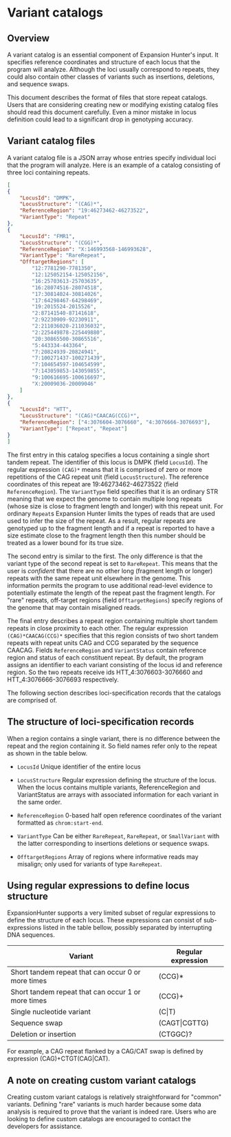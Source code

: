 # Variant catalogs

## Overview

A variant catalog is an essential component of Expansion Hunter's input. It
specifies reference coordinates and structure of each locus that the program
will analyze. Although the loci usually correspond to repeats, they could also
contain other classes of variants such as insertions, deletions, and sequence
swaps.

This document describes the format of files that store repeat catalogs. Users
that are considering creating new or modifying existing catalog files should
read this document carefully. Even a minor mistake in locus definition could
lead to a significant drop in genotyping accuracy.


## Variant catalog files

A variant catalog file is a JSON array whose entries specify individual loci
that the program will analyze. Here is an example of a catalog consisting of
three loci containing repeats.

```json
[
{
    "LocusId": "DMPK",
    "LocusStructure": "(CAG)*",
    "ReferenceRegion": "19:46273462-46273522",
    "VariantType": "Repeat"
},
{
    "LocusId": "FMR1",
    "LocusStructure": "(CGG)*",
    "ReferenceRegion": "X:146993568-146993628",
    "VariantType": "RareRepeat",
    "OfftargetRegions": [
        "12:7781290-7781350",
        "12:125052154-125052156",
        "16:25703613-25703635",
        "16:28074516-28074518",
        "17:30814024-30814026",
        "17:64298467-64298469",
        "19:2015524-2015526",
        "2:87141540-87141618",
        "2:92230909-92230911",
        "2:211036020-211036032",
        "2:225449878-225449880",
        "20:30865500-30865516",
        "5:443334-443364",
        "7:20824939-20824941",
        "7:100271437-100271439",
        "7:104654597-104654599",
        "7:143059853-143059855",
        "9:100616695-100616697",
        "X:20009036-20009046"
    ]
},
{
    "LocusId": "HTT",
    "LocusStructure": "(CAG)*CAACAG(CCG)*",
    "ReferenceRegion": ["4:3076604-3076660", "4:3076666-3076693"],
    "VariantType": ["Repeat", "Repeat"]
}
]
```

The first entry in this catalog specifies a locus containing a single short
tandem repeat. The identifier of this locus is DMPK (field `LocusId`). The
regular expression `(CAG)*` means that it is comprised of zero or more
repetitions of the CAG repeat unit (field `LocusStructure`). The reference
coordinates of this repeat are 19:46273462-46273522 (field  `ReferenceRegion`).
The `VariantType` field specifies that it is an ordinary STR meaning that we
expect the genome to contain multiple long repeats (whose size is close to
fragment length and longer) with this repeat unit. For ordinary `Repeat`s
Expansion Hunter limits the types of reads that are used used to infer the size
of the repeat. As a result, regular repeats are genotyped up to the fragment
length and if a repeat is reported to have a size estimate close to the fragment
length then this number should be treated as a lower bound for its true size.

The second entry is similar to the first. The only difference is that the
variant type of the second repeat is set to `RareRepeat`. This means that the
user is *confident* that there are no other long (fragment length or longer)
repeats with the same repeat unit elsewhere in the genome. This information
permits the program to use additional read-level evidence to potentially
estimate the length of the repeat past the fragment length. For "rare" repeats,
off-target regions (field `OfftargetRegions`) specify regions of the genome that
may contain misaligned reads.

The final entry describes a repeat region containing multiple short tandem
repeats in close proximity to each other. The regular expression
`(CAG)*CAACAG(CCG)*` specifies that this region consists of two short tandem
repeats with repeat units CAG and CCG separated by the sequence CAACAG.
Fields `ReferenceRegion` and `VariantStatus` contain reference region and status
of each constituent repeat. By default, the program assigns an identifier to
each variant consisting of the locus id and reference region. So the two repeats
receive ids HTT_4:3076603-3076660 and HTT_4:3076666-3076693 respectively.

The following section describes loci-specification records that the catalogs are
comprised of.


## The structure of loci-specification records

When a region contains a single variant, there is no difference between the
repeat and the region containing it. So field names refer only to the repeat as
shown in the table below.

* `LocusId` Unique identifier of the entire locus

* `LocusStructure` Regular expression defining the structure of the locus. When
  the locus contains multiple variants, ReferenceRegion and VariantStatus are
  arrays with associated information for each variant in the same order.

* `ReferenceRegion` 0-based half open reference coordinates of the variant
  formatted as `chrom:start-end`.

* `VariantType` Can be either `RareRepeat`, `RareRepeat`, or `SmallVariant`
  with the latter corresponding to insertions deletions or sequence swaps.

* `OfftargetRegions` Array of regions where informative reads may misalign;
   only used for variants of type `RareRepeat`.


## Using regular expressions to define locus structure

ExpansionHunter supports a very limited subset of regular expressions to
define the structure of each locus. These expressions can consist of
sub-expressions listed in the table bellow, possibly separated by
interrupting DNA sequences.


| Variant                                            | Regular expression |
|----------------------------------------------------|--------------------|
| Short tandem repeat that can occur 0 or more times | (CCG)*             |
| Short tandem repeat that can occur 1 or more times | (CCG)+             |
| Single nucleotide variant                          | (C\|T)             |
| Sequence swap                                      | (CAGT\|CGTTG)      |
| Deletion or insertion	                             | (CTGGC)\?          |


For example, a CAG repeat flanked by a CAG/CAT swap	is defined by expression
(CAG)+CTGT(CAG|CAT).


## A note on creating custom variant catalogs

Creating custom variant catalogs is relatively straightforward for "common"
variants. Defining "rare" variants is much harder because some data analysis is
required to prove that the variant is indeed rare. Users who are looking to
define custom catalogs are encouraged to contact the developers for assistance.
